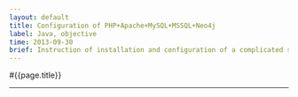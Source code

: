 ```yaml
---
layout: default
title: Configuration of PHP+Apache+MySQL+MSSQL+Neo4j
label: Java, objective
time: 2013-09-30
brief: Instruction of installation and configuration of a complicated server which support PHP+Apache+MySQL+MSSQL+Neo4j and also JAVA.
---
```

#{{page.title}}
*************
